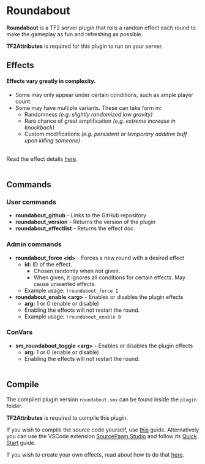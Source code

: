 # Roundabout
**Roundabout** is a TF2 server plugin that rolls a random effect each round to make the gameplay as fun and refreshing as possible.

**TF2Attributes** is required for this plugin to run on your server.<br>

## Effects
#### Effects vary greatly in complexity.
- Some may only appear under certain conditions, such as ample player count.<br>
- Some may have multiple variants. These can take form in:
     - Randomness *(e.g. slightly randomized low gravity)*
     - Rare chance of great amplification *(e.g. extreme increase in knockback)*
     - Custom modifications *(e.g. persistent or temporary additive buff upon killing someone)*<br><br>

Read the effect details [here](./docs/effects.md).<br><br>

## Commands
### User commands
* **roundabout_github** - Links to the GitHub repository<br>
* **roundabout_version** - Returns the version of the plugin<br>
* **roundabout_effectlist** - Returns the effect doc.<br>

### Admin commands
* **roundabout_force \<id\>** - Forces a new round with a desired effect<br>
     -  **id:** ID of the effect.<br>
          - Chosen randomly when not given.
          - When given, it ignores all conditions for certain effects. May cause unwanted effects.
     -  Example usage: `!roundabout_force 1`<br>
* **roundabout_enable \<arg\>** - Enables or disables the plugin effects<br>
     -  **arg:** 1 or 0 (enable or disable) <br>
     -  Enabling the effects will not restart the round.
     -  Example usage: `!roundabout_enable 0`

### ConVars
* **sm_roundabout_toggle \<arg\>** - Enables or disables the plugin effects<br>
     -  **arg:** 1 or 0 (enable or disable) <br>
     -  Enabling the effects will not restart the round.<br><br>

## Compile
The compiled plugin version `roundabout.smx` can be found inside the `plugin` folder.<br>

**TF2Attributes** is required to compile this plugin.

If you wish to compile the source code yourself, use [this](https://github.com/modcommunity/how-to-compile-sourcemod-plugins) guide.
Alternatively you can use the VSCode extension [SourcePawn Studio](https://github.com/Sarrus1/sourcepawn-studio) and follow its [Quick Start](https://sarrus1.github.io/sourcepawn-studio/docs/quick-start/) guide.

If you wish to create your own effects, read about how to do that [here](./docs/create_effect.md).<br><br>